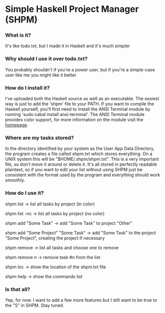 # Simple Haskell Project Manager (SHPM)

### What is it?
It's like todo.txt, but I made it in Haskell and it's much simpler

### Why should I use it over todo.txt?
You probably shouldn't if you're a power user, but if you're a simple-case user like me you might like it better

### How do I install it?
I've uploaded both the Haskell source as well as an executable.  The easiest way is just to add the 'shpm' file to your PATH.  If you want to compile the Haskell yourself, you'll first need to install the ANSI Terminal module by running 'sudo cabal install ansi-terminal'.  The ANSI Terminal module provides color support, for more information on the module visit the <a href="http://batterseapower.github.com/ansi-terminal/">homepage</a>.

### Where are my tasks stored?
In the directory identified by your system as the User App Data Directory, the program creates a file called shpm.txt which stores everything.  On a UNIX system this will be "$HOME/.shpm/shpm.txt".  This is a very important file, so don't move it around or delete it.  It's all stored in perfectly readable plaintext, so if you want to edit your list without using SHPM just be consistent with the format used by the program and everything should work smoothly.

### How do I use it?
shpm list -> list all tasks by project (in color)

shpm list -nc -> list all tasks by project (no color)

shpm add "Some Task" -> add "Some Task" to project "Other"

shpm add "Some Project" "Some Task" -> add "Some Task" to the project "Some Project", creating the project if necessary

shpm remove -> list all tasks and choose one to remove

shpm remove n -> remove task #n from the list

shpm loc -> show the location of the shpm.txt file

shpm help -> show the commands list

### Is that all?
Yep, for now.  I want to add a few more features but I still want to be true to the "S" in SHPM.  Stay tuned.
